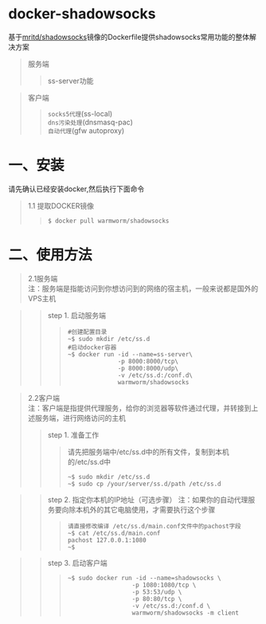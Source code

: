 docker-shadowsocks
===

基于[mritd/shadowsocks](https://hub.docker.com/r/mritd/shadowsocks)镜像的Dockerfile提供shadowsocks常用功能的整体解决方案

>服务端
>>ss-server功能

>客户端
>>`socks5代理`(ss-local)<br>
`dns污染处理`(dnsmasq-pac)<br>
`自动代理`(gfw autoproxy)


一、安装
===
请先确认已经安装docker,然后执行下面命令

>1.1 提取DOCKER镜像
>>```shell
>>$ docker pull warmworm/shadowsocks
>>```

二、使用方法
===
>2.1服务端<br>
注：服务端是指能访问到你想访问到的网络的宿主机，一般来说都是国外的VPS主机

>>step 1. 启动服务端
>>> ```shell
>>> #创建配置目录
>>> ~$ sudo mkdir /etc/ss.d
>>> #启动docker容器
>>> ~$ docker run -id --name=ss-server\ 
>>>               -p 8000:8000/tcp\
>>>               -p 8000:8000/udp\
>>>               -v /etc/ss.d:/conf.d\
>>>               warmworm/shadowsocks
>>> ```

>2.2客户端<br>
注：客户端是指提供代理服务，给你的浏览器等软件通过代理，并转接到上述服务端，进行网络访问的主机
>>step 1. 准备工作
>>>请先把服务端中/etc/ss.d中的所有文件，复制到本机的/etc/ss.d中
>>>```shell
>>>~$ sudo mkdir /etc/ss.d
>>>~$ sudo cp /your/server/ss.d/path /etc/ss.d
>>>```

>>step 2. 指定你本机的IP地址（可选步骤）
注：如果你的自动代理服务要向除本机外的其它电脑使用，才需要执行这个步骤
>>>```shell
>>>请直接修改编译 /etc/ss.d/main.conf文件中的pachost字段
>>>~$ cat /etc/ss.d/main.conf
>>>pachost 127.0.0.1:1080
>>>~$
>>>```

>>step 3. 启动客户端
>>>```shell
>>>~$ sudo docker run -id --name=shadowsocks \
>>>                   -p 1080:1080/tcp \
>>>                   -p 53:53/udp \
>>>                   -p 80:80/tcp \
>>>                   -v /etc/ss.d:/conf.d \
>>>                   warmworm/shadowsocks -m client
>>>```
